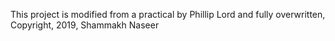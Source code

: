This project is modified from a practical by Phillip Lord and fully overwritten, Copyright, 2019, Shammakh Naseer
